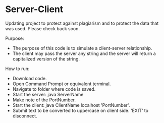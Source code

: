 # Server-Client

Updating project to protect against plagiarism and to protect the data that was used.
Please check back soon.


Purpose: 
- The purpose of this code is to simulate a client-server relationship.
- The client may pass the server any string and the server will return a capitalized version of the string.

How to run:
- Download code.
- Open Command Prompt or equivalent terminal.
- Navigate to folder where code is saved.
- Start the server: java ServerName
- Make note of the PortNumber.
- Start the client: java ClientName localhost 'PortNumber'.
- Submit text to be converted to uppercase on client side. 'EXIT' to disconnect.
